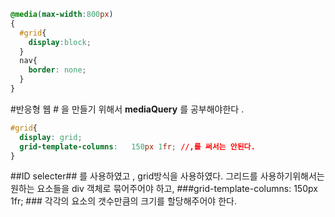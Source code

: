 ```css
@media(max-width:800px)
{
  #grid{
    display:block;
  }
  nav{
    border: none;
  }
}
```
#반응형 웹 # 을 만들기 위해서 **mediaQuery** 를 공부해야한다 .

```css
#grid{
  display: grid;
  grid-template-columns:   150px 1fr; //,를 써서는 안된다.
}
```

##ID selecter## 를 사용하였고 , 
grid방식을 사용하였다. 그리드를 사용하기위해서는 원하는 요소들을 div 객체로 묶어주어야 하고,
###grid-template-columns:   150px 1fr; ### 각각의 요소의 갯수만큼의 크기를 할당해주어야 한다.
